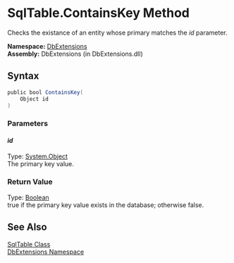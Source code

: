 SqlTable.ContainsKey Method
===========================
Checks the existance of an entity whose primary matches the *id* parameter.

**Namespace:** [DbExtensions][1]  
**Assembly:** DbExtensions (in DbExtensions.dll)

Syntax
------

```csharp
public bool ContainsKey(
	Object id
)
```

### Parameters

#### *id*
Type: [System.Object][2]  
The primary key value.

### Return Value
Type: [Boolean][3]  
true if the primary key value exists in the database; otherwise false.

See Also
--------
[SqlTable Class][4]  
[DbExtensions Namespace][1]  

[1]: ../README.md
[2]: http://msdn.microsoft.com/en-us/library/e5kfa45b
[3]: http://msdn.microsoft.com/en-us/library/a28wyd50
[4]: README.md